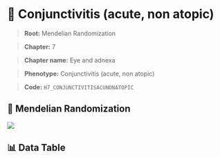 # 🧪 Conjunctivitis (acute, non atopic)

> **Root:** Mendelian Randomization

> **Chapter:** 7  

> **Chapter name:** Eye and adnexa

> **Phenotype:** Conjunctivitis (acute, non atopic)  

> **Code:** `H7_CONJUNCTIVITISACUNONATOPIC`

## 🧬 Mendelian Randomization  

<img src="/MR/Figures/Forward/H7_CONJUNCTIVITISACUNONATOPIC.png"/>

## 📊 Data Table

<CsvTableMRF src="/public/MR/Data/Forward/H7_CONJUNCTIVITISACUNONATOPIC.csv"/>
